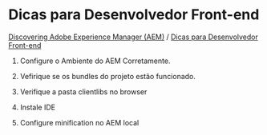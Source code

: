 Dicas para Desenvolvedor Front-end
=========

[Discovering Adobe Experience Manager (AEM)](README.md) / [Dicas para Desenvolvedor Front-end](dicas-para-desenvolvedor-front-end.md)

1. Configure o Ambiente do AEM Corretamente.
    
2. Vefirique se os bundles do projeto estão funcionado.

3. Verifique a pasta clientlibs no browser

5. Instale IDE

6. Configure minification no AEM local 

